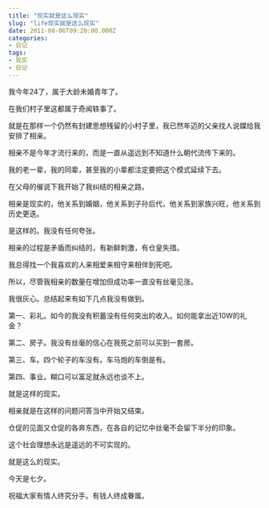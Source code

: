 ```yaml
---
title: "现实就是这么现实"
slug: "life现实就是这么现实"
date: 2011-08-06T09:20:00.000Z
categories:
- 日记
tags:
- 现实
- 日记
---
```


我今年24了，属于大龄未婚青年了。

 在我们村子里这都属于奇闻轶事了。
 
 就是在那样一个仍然有封建思想残留的小村子里，我已然年迈的父亲找人说媒给我安排了相亲。
 
相亲不是今年才流行来的，而是一直从遥远到不知道什么朝代流传下来的。
  
我的老一辈，我的同辈，甚至我的小辈都注定要把这个模式延续下去。 
   
在父母的催说下我开始了我纠结的相亲之路。 
   
相亲是现实的，他关系到婚姻，他关系到子孙后代，他关系到家族兴旺，他关系到历史更迭。
   
是这样的。我没有任何夸张。 
   
相亲的过程是矛盾而纠结的，有新鲜刺激，有仓皇失措。 
  
我总得找一个我喜欢的人来相爱来相守来相伴到死吧。
   
所以，尽管我相亲的数量在增加但成功率一直没有丝毫见涨。 
    
我很灰心。总结起来有如下几点我没有做到。 
    
第一、彩礼。如今的我没有积蓄没有任何突出的收入。如何能拿出近10W的礼金？ 
    
第二、房子。我没有丝毫的信心在我死之前可以买到一套房。 
    
第三、车。四个轮子的车没有。车马炮的车倒是有。 
    
第四、事业。糊口可以富足就永远也谈不上。 
    
就是这样的现实。
    
相亲就是在这样的问题问答当中开始又结束。 
    
仓促的见面又仓促的各奔东西，在各自的记忆中丝毫不会留下半分的印象。 
    
这个社会理想永远是遥远的不可实现的。 
    
就是这么的现实。 
    
今天是七夕。
    
祝福大家有情人终究分手。有钱人终成眷属。
